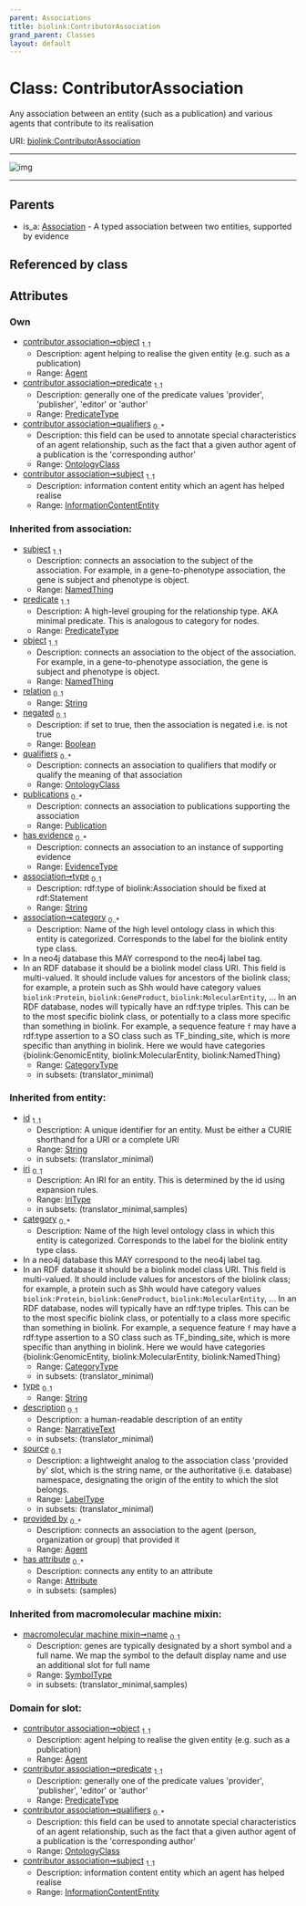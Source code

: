```yaml
---
parent: Associations
title: biolink:ContributorAssociation
grand_parent: Classes
layout: default
---
```


# Class: ContributorAssociation


Any association between an entity (such as a publication) and various agents that contribute to its realisation

URI: [biolink:ContributorAssociation](https://w3id.org/biolink/vocab/ContributorAssociation)


---

![img](https://yuml.me/diagram/nofunky;dir:TB/class/[Publication],[OntologyClass],[InformationContentEntity],[EvidenceType],[OntologyClass]%3Cqualifiers%200..%2A-++[ContributorAssociation%7Cpredicate:predicate_type;relation(i):string%20%3F;negated(i):boolean%20%3F;type(i):string%20%3F;category(i):category_type%20%2A;id(i):string;iri(i):iri_type%20%3F;name(i):label_type%20%3F;description(i):narrative_text%20%3F;source(i):label_type%20%3F],[Agent]%3Cobject%201..1-%20[ContributorAssociation],[InformationContentEntity]%3Csubject%201..1-%20[ContributorAssociation],[Association]%5E-[ContributorAssociation],[Attribute],[Association],[Agent])

---


## Parents

 *  is_a: [Association](Association.md) - A typed association between two entities, supported by evidence

## Referenced by class


## Attributes


### Own

 * [contributor association➞object](contributor_association_object.md)  <sub>1..1</sub>
     * Description: agent helping to realise the given entity (e.g. such as a publication)
     * Range: [Agent](Agent.md)
 * [contributor association➞predicate](contributor_association_predicate.md)  <sub>1..1</sub>
     * Description: generally one of the predicate values 'provider', 'publisher', 'editor' or 'author'
     * Range: [PredicateType](types/PredicateType.md)
 * [contributor association➞qualifiers](contributor_association_qualifiers.md)  <sub>0..\*</sub>
     * Description: this field can be used to annotate special characteristics of an agent relationship, such as the fact that a given author agent of a publication is the 'corresponding author'
     * Range: [OntologyClass](OntologyClass.md)
 * [contributor association➞subject](contributor_association_subject.md)  <sub>1..1</sub>
     * Description: information content entity which an agent has helped realise
     * Range: [InformationContentEntity](InformationContentEntity.md)

### Inherited from association:

 * [subject](subject.md)  <sub>1..1</sub>
     * Description: connects an association to the subject of the association. For example, in a gene-to-phenotype association, the gene is subject and phenotype is object.
     * Range: [NamedThing](NamedThing.md)
 * [predicate](predicate.md)  <sub>1..1</sub>
     * Description: A high-level grouping for the relationship type. AKA minimal predicate. This is analogous to category for nodes.
     * Range: [PredicateType](types/PredicateType.md)
 * [object](object.md)  <sub>1..1</sub>
     * Description: connects an association to the object of the association. For example, in a gene-to-phenotype association, the gene is subject and phenotype is object.
     * Range: [NamedThing](NamedThing.md)
 * [relation](relation.md)  <sub>0..1</sub>
     * Range: [String](types/String.md)
 * [negated](negated.md)  <sub>0..1</sub>
     * Description: if set to true, then the association is negated i.e. is not true
     * Range: [Boolean](types/Boolean.md)
 * [qualifiers](qualifiers.md)  <sub>0..\*</sub>
     * Description: connects an association to qualifiers that modify or qualify the meaning of that association
     * Range: [OntologyClass](OntologyClass.md)
 * [publications](publications.md)  <sub>0..\*</sub>
     * Description: connects an association to publications supporting the association
     * Range: [Publication](Publication.md)
 * [has evidence](has_evidence.md)  <sub>0..\*</sub>
     * Description: connects an association to an instance of supporting evidence
     * Range: [EvidenceType](EvidenceType.md)
 * [association➞type](association_type.md)  <sub>0..1</sub>
     * Description: rdf:type of biolink:Association should be fixed at rdf:Statement
     * Range: [String](types/String.md)
 * [association➞category](association_category.md)  <sub>0..\*</sub>
     * Description: Name of the high level ontology class in which this entity is categorized. Corresponds to the label for the biolink entity type class.
 * In a neo4j database this MAY correspond to the neo4j label tag.
 * In an RDF database it should be a biolink model class URI.
This field is multi-valued. It should include values for ancestors of the biolink class; for example, a protein such as Shh would have category values `biolink:Protein`, `biolink:GeneProduct`, `biolink:MolecularEntity`, ...
In an RDF database, nodes will typically have an rdf:type triples. This can be to the most specific biolink class, or potentially to a class more specific than something in biolink. For example, a sequence feature `f` may have a rdf:type assertion to a SO class such as TF_binding_site, which is more specific than anything in biolink. Here we would have categories {biolink:GenomicEntity, biolink:MolecularEntity, biolink:NamedThing}
     * Range: [CategoryType](types/CategoryType.md)
     * in subsets: (translator_minimal)

### Inherited from entity:

 * [id](id.md)  <sub>1..1</sub>
     * Description: A unique identifier for an entity. Must be either a CURIE shorthand for a URI or a complete URI
     * Range: [String](types/String.md)
     * in subsets: (translator_minimal)
 * [iri](iri.md)  <sub>0..1</sub>
     * Description: An IRI for an entity. This is determined by the id using expansion rules.
     * Range: [IriType](types/IriType.md)
     * in subsets: (translator_minimal,samples)
 * [category](category.md)  <sub>0..\*</sub>
     * Description: Name of the high level ontology class in which this entity is categorized. Corresponds to the label for the biolink entity type class.
 * In a neo4j database this MAY correspond to the neo4j label tag.
 * In an RDF database it should be a biolink model class URI.
This field is multi-valued. It should include values for ancestors of the biolink class; for example, a protein such as Shh would have category values `biolink:Protein`, `biolink:GeneProduct`, `biolink:MolecularEntity`, ...
In an RDF database, nodes will typically have an rdf:type triples. This can be to the most specific biolink class, or potentially to a class more specific than something in biolink. For example, a sequence feature `f` may have a rdf:type assertion to a SO class such as TF_binding_site, which is more specific than anything in biolink. Here we would have categories {biolink:GenomicEntity, biolink:MolecularEntity, biolink:NamedThing}
     * Range: [CategoryType](types/CategoryType.md)
     * in subsets: (translator_minimal)
 * [type](type.md)  <sub>0..1</sub>
     * Range: [String](types/String.md)
 * [description](description.md)  <sub>0..1</sub>
     * Description: a human-readable description of an entity
     * Range: [NarrativeText](types/NarrativeText.md)
     * in subsets: (translator_minimal)
 * [source](source.md)  <sub>0..1</sub>
     * Description: a lightweight analog to the association class 'provided by' slot, which is the string name, or the authoritative (i.e. database) namespace, designating the origin of the entity to which the slot belongs.
     * Range: [LabelType](types/LabelType.md)
     * in subsets: (translator_minimal)
 * [provided by](provided_by.md)  <sub>0..\*</sub>
     * Description: connects an association to the agent (person, organization or group) that provided it
     * Range: [Agent](Agent.md)
 * [has attribute](has_attribute.md)  <sub>0..\*</sub>
     * Description: connects any entity to an attribute
     * Range: [Attribute](Attribute.md)
     * in subsets: (samples)

### Inherited from macromolecular machine mixin:

 * [macromolecular machine mixin➞name](macromolecular_machine_mixin_name.md)  <sub>0..1</sub>
     * Description: genes are typically designated by a short symbol and a full name. We map the symbol to the default display name and use an additional slot for full name
     * Range: [SymbolType](types/SymbolType.md)
     * in subsets: (translator_minimal,samples)

### Domain for slot:

 * [contributor association➞object](contributor_association_object.md)  <sub>1..1</sub>
     * Description: agent helping to realise the given entity (e.g. such as a publication)
     * Range: [Agent](Agent.md)
 * [contributor association➞predicate](contributor_association_predicate.md)  <sub>1..1</sub>
     * Description: generally one of the predicate values 'provider', 'publisher', 'editor' or 'author'
     * Range: [PredicateType](types/PredicateType.md)
 * [contributor association➞qualifiers](contributor_association_qualifiers.md)  <sub>0..\*</sub>
     * Description: this field can be used to annotate special characteristics of an agent relationship, such as the fact that a given author agent of a publication is the 'corresponding author'
     * Range: [OntologyClass](OntologyClass.md)
 * [contributor association➞subject](contributor_association_subject.md)  <sub>1..1</sub>
     * Description: information content entity which an agent has helped realise
     * Range: [InformationContentEntity](InformationContentEntity.md)
